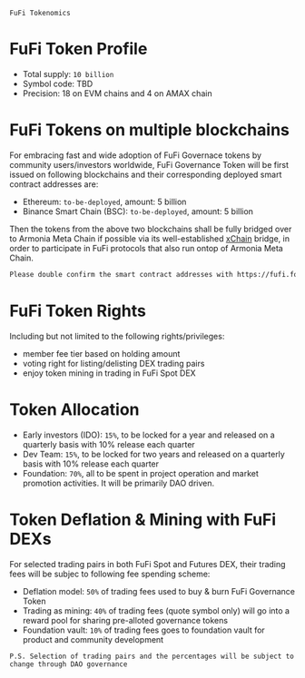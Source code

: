 `FuFi Tokenomics`

# FuFi Token Profile

- Total supply: `10 billion`
- Symbol code: TBD
- Precision: 18 on EVM chains and 4 on AMAX chain

# FuFi Tokens on multiple blockchains

For embracing fast and wide adoption of FuFi Governace tokens by community users/investors worldwide, FuFi Governance Token will be first issued on following blockchains and their corresponding deployed smart contract addresses are:
- Ethereum: `to-be-deployed`, amount: 5 billion
- Binance Smart Chain (BSC): `to-be-deployed`, amount: 5 billion

Then the tokens from the above two blockchains shall be fully bridged over to Armonia Meta Chain if possible via its well-established [xChain](https://xchain.pro) bridge, in order to participate in FuFi protocols that also run ontop of Armonia Meta Chain.

```html
Please double confirm the smart contract addresses with https://fufi.foundation for absolute accuracy!
```

# FuFi Token Rights

Including but not limited to the following rights/privileges:

- member fee tier based on holding amount
- voting right for listing/delisting DEX trading pairs
- enjoy token mining in trading in FuFi Spot DEX

# Token Allocation
- Early investors (IDO): `15%`, to be locked for a year and released on a quarterly basis with 10% release each quarter
- Dev Team: `15%`, to be locked for two years and released on a quarterly basis with 10% release each quarter
- Foundation: `70%`, all to be spent in project operation and market promotion activities. It will be primarily DAO driven.

# Token Deflation & Mining with FuFi DEXs

For selected trading pairs in both FuFi Spot and Futures DEX, their trading fees will be subjec to following fee spending scheme:

- Deflation model: `50%` of trading fees used to buy & burn FuFi Governance Token
- Trading as mining: `40%` of trading fees (quote symbol only) will go into a reward pool for sharing pre-alloted governance tokens
- Foundation vault: `10%` of trading fees goes to foundation vault for product and community development

```
P.S. Selection of trading pairs and the percentages will be subject to change through DAO governance
```
